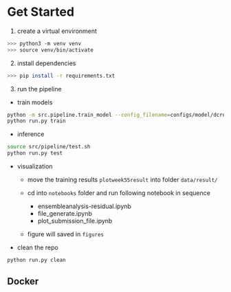 # Get Started

1. create a virtual environment

```bash
>>> python3 -m venv venv
>>> source venv/bin/activate
```

2. install dependencies

```bash
>>> pip install -r requirements.txt
```

3. run the pipeline

- train models

```bash
python -m src.pipeline.train_model --config_filename=configs/model/dcrnn_cov.yaml
python run.py train
```

- inference

```bash
source src/pipeline/test.sh
python run.py test
```

- visualization

  - move the training results `plotweek55result` into folder `data/result/`
  - cd into `notebooks` folder and run following notebook in sequence

    - ensembleanalysis-residual.ipynb
    - file_generate.ipynb
    - plot_submission_file.ipynb

  - figure will saved in `figures`

- clean the repo

```bash
python run.py clean
```

## Docker
